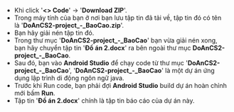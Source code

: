 - Khi click '**<> Code**' -> '**Download ZIP**'.
- Trong máy tính của bạn ở nơi bạn lưu tập tin đã tải về, tập tin đó có tên là '**DoAnCS2-project_-_BaoCao.zip**'.
- Bạn hãy giải nén tập tin đó.
- Trong thư mục '**DoAnCS2-project_-_BaoCao**' bạn vừa giải nén xong, bạn hãy chuyển tập tin '**Đồ án 2.docx**' ra bên ngoài thư mục **DoAnCS2-project_-_BaoCao**.
- Sau đó, bạn vào **Android Studio** để chạy code từ thư mục '**DoAnCS2-project_-_BaoCao**', '**DoAnCS2-project_-_BaoCao**' là một dự án ứng dụng lập trình di động ngôn ngữ java.
- Trước khi Run code, bạn phải đợi **Android Studio** build dự án hoàn chỉnh mới bấm **Run**.
- Tập tin '**Đồ án 2.docx**' chính là tập tin báo cáo của dự án này.
